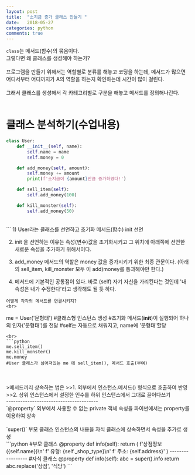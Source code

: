 ```yaml
---
layout: post
title:  "소지금 증가 클래스 만들기 "
date:   2018-05-27
categories: python
comments: true
---
```

`class`는 메서드(함수)의 묶음이다.
<br>
그렇다면 왜 클래스를 생성해야 하는가?
<br>
<br>
프로그램을 만들기 위해서는 역할별로 분류를 해놓고 코딩을 하는데,
메서드가 많으면 어디서부터 어디까지가 A의 역할을 하는지 확인하는데 시간이 많이 걸린다.
<br>
<br>
그래서 클래스를 생성해서 각 카테고리별로 구분을 해놓고 메서드를 정의해나간다.
<br>
<br>
# 클래스 분석하기(수업내용)
```python
class User:
    def __init__(self, name):
        self.name = name
        self.money = 0

    def add_money(self, amount):
        self.money += amount
        print(f'소지금이 {amount}만큼 증가하였다!')

    def sell_item(self):
        self.add_money(100)

    def kill_monster(self):
        self.add_money(50)
```
<br>
```
1) User라는 클래스를 선언하고 초기화 메서드(함수) init 선언

2) init 을 선언하는 이유는 속성(변수)값을 초기화시키고 그 위치에 아래쪽에 선언한 새로운 속성을 추가하기 위해서이다.

3) add_money 메서드의 역할은 money 값을 증가시키기 위한 최종 관문이다. (아래의 sell_item, kill_monster 모두 이 add)money를 통과해야만 한다.)

4) 메서드에 기본적인 공통점이 있다. 바로 (self) 자기 자신을 가리킨다는 것인데 '내 속성은 내가 수정한다'라고 생각해도 될 듯 하다.
```
어떻게 각각의 메서드를 연결시키지?
<br>

```
me = User('문형태')
#클래스형 인스턴스 생성
#초기화 메서드(__init__)이 실행되어 하나의 인자('문형태')를 전달
#self는 자동으로 채워지고, name에 '문형태'할당
```
<br>
```python
me.sell_item()
me.kill_monster()
me.money
#User 클래스가 심어져있는 me 에 sell_item(), 메서드 호출(부여)
```
<br>
<br>
>메서드끼리 상속하는 법은
>>1. 외부에서 인스턴스.메서드() 형식으로 호출하여 반영
>>2. 상위 인스턴스에서 설정한 인수를 하위 인스턴스에서 그대로 끌어다쓰기

<br>
---------------------------------------
<br>
`@property`
외부에서 사용할 수 없는 private 객체 속성을 파이썬에서는 property를 이용하여 상속
<br>
<br>
`super()`
부모 클래스 인스턴스의 내용을 자식 클래스에 상속하면서 속성을 추가로 생성
<br>
```python
#부모 클래스
@property
def info(self):
    return (
        f'상점정보 ({self.name})\n'
        f' 유형: {self._shop_type}\n'
        f' 주소: {self.address}'
    )
-----------------
#자식 클래스
@property
def info(self):
  abc = super().info
  return abc.replace('상점', '식당')
```

